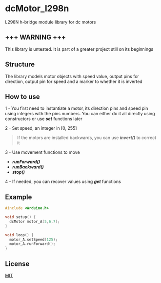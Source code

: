 # dcMotor_l298n

L298N h-bridge module library for dc motors

## +++ WARNING +++

This library is untested. It is part of a greater project still on its beginnings

## Structure

The library models motor objects with speed value, output pins for direction, output pin for speed and a marker to whether it is inverted

## How to use

1 - You first need to instantiate a motor, its direction pins and speed pin using integers with the pins numbers. You can either do it all directly using constructors or use ***set*** functions later

2 - Set speed, an integer in [0, 255]

> If the motors are installed backwards, you can use ***invert()*** to correct it

3 - Use movement functions to move
- ***runForward()***
- ***runBackward()***
- ***stop()***

4 - If needed, you can recover values using ***get*** functions

## Example

```C++
#include <Arduino.h>

void setup() {
  dcMotor motor_A(5,6,7);
}

void loop() {
  motor_A.setSpeed(125);
  motor_A.runForward();
}
```

## License
[MIT](https://choosealicense.com/licenses/mit/)
